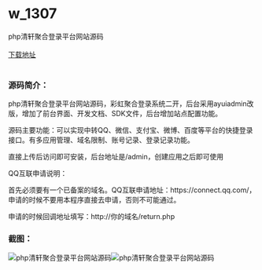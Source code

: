 # w_1307
php清轩聚合登录平台网站源码
<br/></br>
[下载地址](https://www.uuid2.com/1307.html "下载地址")
<br/></br>
<h3>源码简介：</h3>
<p>php清轩聚合登录平台网站源码，彩虹聚合登录系统二开，后台采用ayuiadmin改版，增加了前台界面、开发文档、SDK文件，后台增加站点配置功能。<p>
<p>源码主要功能：可以实现中转QQ、微信、支付宝、微博、百度等平台的快捷登录接口。有多应用管理、域名限制、账号记录、登录记录功能。<p>
<p>直接上传后访问即可安装，后台地址是/admin，创建应用之后即可使用<p>
<p>QQ互联申请说明：<p>
<p>首先必须要有一个已备案的域名。QQ互联申请地址：https://connect.qq.com/，申请的时候不要用本程序直接去申请，否则不可能通过。<p>
<p>申请的时候回调地址填写：http://你的域名/return.php<p>
<h3>截图：</h3>
<img src="https://www.uuid2.com/wp-content/uploads/img/202107/9d96a3b749.jpg" alt="php清轩聚合登录平台网站源码"><img src="https://www.uuid2.com/wp-content/uploads/img/202107/5058e60840.jpg" alt="php清轩聚合登录平台网站源码">
